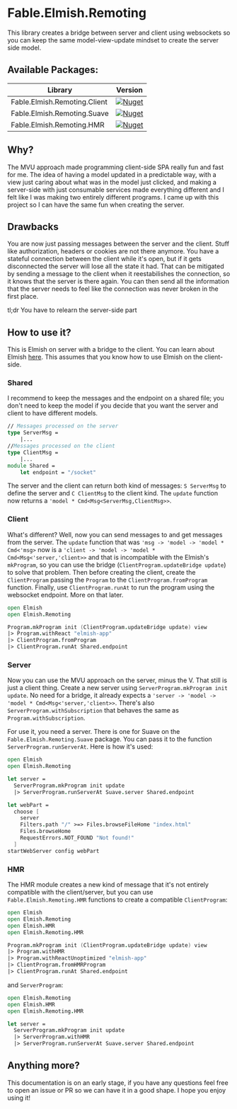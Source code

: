 # Fable.Elmish.Remoting

This library creates a bridge between server and client using websockets so you can keep the same model-view-update mindset to create the server side model.

## Available Packages:

| Library  | Version |
| ------------- | ------------- |
| Fable.Elmish.Remoting.Client  | [![Nuget](https://img.shields.io/nuget/v/Fable.Elmish.Remoting.Client.svg?colorB=green)](https://www.nuget.org/packages/Fable.Elmish.Remoting.Client) |
| Fable.Elmish.Remoting.Suave  | [![Nuget](https://img.shields.io/nuget/v/Fable.Elmish.Remoting.Suave.svg?colorB=green)](https://www.nuget.org/packages/Fable.Elmish.Remoting.Suave)  |
| Fable.Elmish.Remoting.HMR  | [![Nuget](https://img.shields.io/nuget/v/Fable.Elmish.Remoting.HMR.svg?colorB=green)](https://www.nuget.org/packages/Fable.Elmish.Remoting.HMR)  |

## Why?

The MVU approach made programming client-side SPA really fun and fast for me. The idea of having a model updated in a predictable way, with a view just caring about what was in the model just clicked, and making a server-side with just consumable services made everything different and I felt like I was making two entirely different programs. I came up with this project so I can have the same fun when creating the server.

## Drawbacks

You are now just passing messages between the server and the client. Stuff like authorization, headers or cookies are not there anymore. You have a stateful connection between the client while it's open, but if it gets disconnected the server will lose all the state it had.
That can be mitigated by sending a message to the client when it reestabilishes the connection, so it knows that the server is there again. You can then send all the information that the server needs to feel like the connection was never broken in the first place.

tl;dr You have to relearn the server-side part

## How to use it?

This is Elmish on server with a bridge to the client. You can learn about Elmish [here](https://elmish.github.io/). This assumes that you know how to use Elmish on the client-side.

### Shared

I recommend to keep the messages and the endpoint on a shared file; you don't need to keep the model if you decide that you want the server and client to have different models.

```fsharp
// Messages processed on the server
type ServerMsg = 
    |...
//Messages processed on the client
type ClientMsg =
    |...
module Shared =
    let endpoint = "/socket"
```

The server and the client can return both kind of messages: `S ServerMsg` to define the server and `C ClientMsg` to the client kind. The `update` function now returns a `'model * Cmd<Msg<ServerMsg,ClientMsg>>`.

### Client

What's different? Well, now you can send messages to and get messages from the server. The `update` function that was `'msg -> 'model -> 'model * Cmd<'msg>` now is a `'client -> 'model -> 'model * Cmd<Msg<'server,'client>>` and that is incompatible with the Elmish's `mkProgram`, so you can use the bridge (`ClientProgram.updateBridge update`) to solve that problem. Then before creating the client, create the `ClientProgram` passing the `Program` to the `ClientProgram.fromProgram` function. Finally, use `ClientProgram.runAt` to run the program using the websocket endpoint. More on that later.

```fsharp
open Elmish
open Elmish.Remoting

Program.mkProgram init (ClientProgram.updateBridge update) view
|> Program.withReact "elmish-app"
|> ClientProgram.fromProgram
|> ClientProgram.runAt Shared.endpoint
```

### Server

Now you can use the MVU approach on the server, minus the V. That still is just a client thing. Create a new server using `ServerProgram.mkProgram init update`. No need for a bridge, it already expects a `'server -> 'model -> 'model * Cmd<Msg<'server,'client>>`. There's also `ServerProgram.withSubscription` that behaves the same as `Program.withSubscription`.

For use it, you need a server. There is one for Suave on the `Fable.Elmish.Remoting.Suave` package. You can pass it to the function `ServerProgram.runServerAt`. Here is how it's used:

```fsharp
open Elmish
open Elmish.Remoting

let server =
  ServerProgram.mkProgram init update
  |> ServerProgram.runServerAt Suave.server Shared.endpoint

let webPart =
  choose [
    server
    Filters.path "/" >=> Files.browseFileHome "index.html"
    Files.browseHome
    RequestErrors.NOT_FOUND "Not found!"
  ]
startWebServer config webPart
```

### HMR

The HMR module creates a new kind of message that it's not entirely compatible with the client/server, but you can use `Fable.Elmish.Remoting.HMR` functions to create a compatible `ClientProgram`:

```fsharp
open Elmish
open Elmish.Remoting
open Elmish.HMR
open Elmish.Remoting.HMR

Program.mkProgram init (ClientProgram.updateBridge update) view
|> Program.withHMR
|> Program.withReactUnoptimized "elmish-app"
|> ClientProgram.fromHMRProgram
|> ClientProgram.runAt Shared.endpoint
```

and `ServerProgram`:

```fsharp
open Elmish.Remoting
open Elmish.HMR
open Elmish.Remoting.HMR

let server =
  ServerProgram.mkProgram init update
  |> ServerProgram.withHMR
  |> ServerProgram.runServerAt Suave.server Shared.endpoint
```


## Anything more?

This documentation is on an early stage, if you have any questions feel free to open an issue or PR so we can have it in a good shape. I hope you enjoy using it!
